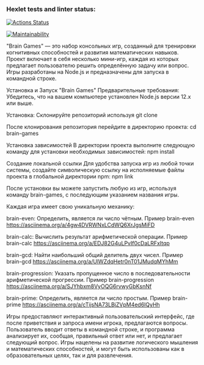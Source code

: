 ### Hexlet tests and linter status:
[![Actions Status](https://github.com/akirayamaa/frontend-project-44/actions/workflows/hexlet-check.yml/badge.svg)](https://github.com/akirayamaa/frontend-project-44/actions)

[![Maintainability](https://api.codeclimate.com/v1/badges/0c2aa2446451b897f2d8/maintainability)](https://codeclimate.com/github/akirayamaa/frontend-project-44/maintainability)

"Brain Games" — это набор консольных игр, созданный для тренировки когнитивных способностей и развития математических навыков. Проект включает в себя несколько мини-игр, каждая из которых предлагает пользователю решить определённую задачу или вопрос. Игры разработаны на Node.js и предназначены для запуска в командной строке.

Установка и Запуск "Brain Games"
Предварительные требования:
Убедитесь, что на вашем компьютере установлен Node.js версии 12.x или выше.

Установка:
Склонируйте репозиторий используя git clone

После клонирования репозитория перейдите в директорию проекта:
cd brain-games

Установка зависимостей
В директории проекта выполните следующую команду для установки необходимых зависимостей:
npm install

Создание локальной ссылки
Для удобства запуска игр из любой точки системы, создайте символическую ссылку на исполняемые файлы проекта в глобальной директории npm:
npm link

После установки вы можете запустить любую из игр, используя команду brain-games, с последующим указанием названия игры.

Каждая игра имеет свою уникальную механику:

brain-even: Определить, является ли число чётным.
Пример brain-even
https://asciinema.org/a/4gw4DVRWNxLCdWQ6XrJgsMiFD

brain-calc: Вычислить результат арифметической операции.
Пример brain-calc 
https://asciinema.org/a/EDJ82G4uLPvIf0cDaLRFxItqp

brain-gcd: Найти наибольший общий делитель двух чисел.
Пример brain-gcd
https://asciinema.org/a/UlWZdqHetr0nT01JMudqMYhMm

brain-progression: Указать пропущенное число в последовательности арифметической прогрессии.
Пример brain-progression
https://asciinema.org/a/SJYhbxm8VyOQG6rvwyGbKsnNf

brain-prime: Определить, является ли число простым.
Пример brain-prime
https://asciinema.org/a/cTijsNA73LBjZVpM4ed6lQyHh

Игры предоставляют интерактивный пользовательский интерфейс, где после приветствия и запроса имени игрока, предлагаются вопросы. Пользователь вводит ответы в командной строке, и программа анализирует их, сообщая, правильный ответ или нет, и предлагает следующий вопрос. Игры нацелены на развитие логического мышления и математических способностей, и могут быть использованы как в образовательных целях, так и для развлечения.
